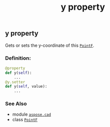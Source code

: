 ﻿---
title: y property
second_title: Aspose.CAD for Python via .NET API References
description: 
type: docs
weight: 80
url: /python-net/aspose.cad/pointf/y/
is_root: false
---

## y property


Gets or sets the y-coordinate of this [`PointF`](/cad/python-net/aspose.cad/pointf).
### Definition:
```python
@property
def y(self):
    ...
@y.setter
def y(self, value):
    ...
```

### See Also
* module [`aspose.cad`](../../)
* class [`PointF`](/cad/python-net/aspose.cad/pointf)

